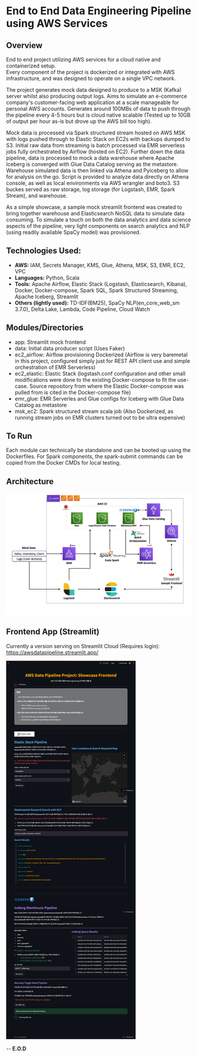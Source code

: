 # End to End Data Engineering Pipeline using AWS Services

## Overview
End to end project utilizing AWS services for a cloud native and containerized setup. \
Every component of the project is dockerized or integrated with AWS infrastructure, and was designed to operate on a single VPC network. 

The project generates mock data designed to produce to a MSK (Kafka) server whilst also producing output logs. Aims to simulate an e-commerce company's customer-facing web application at a scale manageable for personal AWS accounts. Generates around 100MBs of data to push through the pipeline every 4-5 hours but is cloud native scalable (Tested up to 10GB of output per hour as-is but drove up the AWS bill too high). 

Mock data is processed via Spark structured stream hosted on AWS MSK with logs pushed through to Elastic Stack on EC2s with backups dumped to S3. Initial raw data from streaming is batch processed via EMR serverless jobs fully orchestrated by Airflow (hosted on EC2). Further down the data pipeline, data is processed to mock a data warehouse where Apache Iceberg is converged with Glue Data Catalog serving as the metastore. Warehouse simulated data is then linked via Athena and Pyiceberg to allow for analysis on the go. Script is provided to analyze data directly on Athena console, as well as local environments via AWS wrangler and boto3. S3 buckes served as raw storage, log storage (for Logstash, EMR, Spark Stream), and warehouse.

As a simple showcase, a sample mock streamlit frontend was created to bring together warehouse and Elasticsearch NoSQL data to simulate data consuming. To simulate a touch on both the data analytics and data science aspects of the pipeline, very light components on search analytics and NLP (using readily available SpaCy model) was provisioned. 

## Technologies Used:
- **AWS:** IAM, Secrets Manager, KMS, Glue, Athena, MSK, S3, EMR, EC2, VPC
- **Languages:** Python, Scala
- **Tools:** Apache Airflow, Elastic Stack (Logstash, Elasticsearch, Kibana), Docker, Docker-compose, Spark SQL, Spark Structured Streaming, Apache Iceberg, Streamlit
- **Others (lightly used):** TD-IDF(BM25), SpaCy NLP(en_core_web_sm 3.7.0), Delta Lake, Lambda, Code Pipeline, Cloud Watch

## Modules/Directories
- app: Streamlit mock frontend
- data: Initial data producer script (Uses Faker)
- ec2_airflow: Airflow provisioning Dockerized (Airflow is very baremetal in this project, configured simply just for REST API client use and simple orchestration of EMR Serverless)
- ec2_elastic: Elastic Stack (logstash.conf configuration and other small modifications were done to the existing Docker-compose to fit the use-case. Source repository from where the Elastic Docker-compose was pulled from is cited in the Docker-compose file)
- emr_glue: EMR Serverles and Glue configs for Iceberg with Glue Data Catalog as metastore
- msk_ec2: Spark structured stream scala job (Also Dockerized, as running stream jobs on EMR clusters turned out to be ultra expensive)

## To Run
Each module can technically be standalone and can be booted up using the Dockerfiles.
For Spark components, the spark-submit commands can be copied from the Docker CMDs for local testing. 

## Architecture
![Architecture](app/images/archi.png)

## Frontend App (Streamlit)
Currently a version serving on Streamlit Cloud (Requires login): https://awsdatapipeline.streamlit.app/

![App](app/images/app.png)

--
**E.O.D**